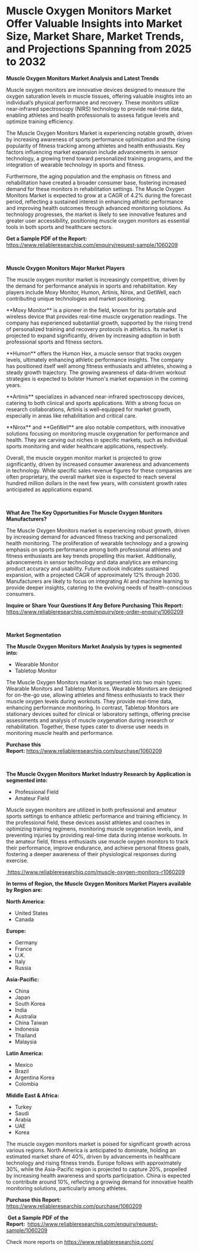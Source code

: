 <p><h1>Muscle Oxygen Monitors Market Offer Valuable Insights into Market Size, Market Share, Market Trends, and Projections Spanning from 2025 to 2032</h1></p><p><strong>Muscle Oxygen Monitors Market Analysis and Latest Trends</strong></p>
<p><p>Muscle oxygen monitors are innovative devices designed to measure the oxygen saturation levels in muscle tissues, offering valuable insights into an individual’s physical performance and recovery. These monitors utilize near-infrared spectroscopy (NIRS) technology to provide real-time data, enabling athletes and health professionals to assess fatigue levels and optimize training efficiency.</p><p>The Muscle Oxygen Monitors Market is experiencing notable growth, driven by increasing awareness of sports performance optimization and the rising popularity of fitness tracking among athletes and health enthusiasts. Key factors influencing market expansion include advancements in sensor technology, a growing trend toward personalized training programs, and the integration of wearable technology in sports and fitness.</p><p>Furthermore, the aging population and the emphasis on fitness and rehabilitation have created a broader consumer base, fostering increased demand for these monitors in rehabilitation settings. The Muscle Oxygen Monitors Market is expected to grow at a CAGR of 4.2% during the forecast period, reflecting a sustained interest in enhancing athletic performance and improving health outcomes through advanced monitoring solutions. As technology progresses, the market is likely to see innovative features and greater user accessibility, positioning muscle oxygen monitors as essential tools in both sports and healthcare sectors.</p></p>
<p><strong>Get a Sample PDF of the Report:&nbsp;</strong> <a href="https://www.reliableresearchiq.com/enquiry/request-sample/1060209?utm_campaign=2248&utm_medium=2&utm_source=Github&utm_content=ia&utm_term=22032025&utm_id=muscle-oxygen-monitors">https://www.reliableresearchiq.com/enquiry/request-sample/1060209</a></p>
<p>&nbsp;</p>
<p><strong>Muscle Oxygen Monitors Major Market Players</strong></p>
<p><p>The muscle oxygen monitor market is increasingly competitive, driven by the demand for performance analysis in sports and rehabilitation. Key players include Moxy Monitor, Humon, Artinis, Nirox, and GetWell, each contributing unique technologies and market positioning.</p><p>**Moxy Monitor** is a pioneer in the field, known for its portable and wireless device that provides real-time muscle oxygenation readings. The company has experienced substantial growth, supported by the rising trend of personalized training and recovery protocols in athletics. Its market is projected to expand significantly, driven by increasing adoption in both professional sports and fitness sectors.</p><p>**Humon** offers the Humon Hex, a muscle sensor that tracks oxygen levels, ultimately enhancing athletic performance insights. The company has positioned itself well among fitness enthusiasts and athletes, showing a steady growth trajectory. The growing awareness of data-driven workout strategies is expected to bolster Humon's market expansion in the coming years.</p><p>**Artinis** specializes in advanced near-infrared spectroscopy devices, catering to both clinical and sports applications. With a strong focus on research collaborations, Artinis is well-equipped for market growth, especially in areas like rehabilitation and critical care.</p><p>**Nirox** and **GetWell** are also notable competitors, with innovative solutions focusing on monitoring muscle oxygenation for performance and health. They are carving out niches in specific markets, such as individual sports monitoring and wider healthcare applications, respectively.</p><p>Overall, the muscle oxygen monitor market is projected to grow significantly, driven by increased consumer awareness and advancements in technology. While specific sales revenue figures for these companies are often proprietary, the overall market size is expected to reach several hundred million dollars in the next few years, with consistent growth rates anticipated as applications expand.</p></p>
<p>&nbsp;</p>
<p><strong>What Are The Key Opportunities For Muscle Oxygen Monitors Manufacturers?</strong></p>
<p><p>The Muscle Oxygen Monitors market is experiencing robust growth, driven by increasing demand for advanced fitness tracking and personalized health monitoring. The proliferation of wearable technology and a growing emphasis on sports performance among both professional athletes and fitness enthusiasts are key trends propelling this market. Additionally, advancements in sensor technology and data analytics are enhancing product accuracy and usability. Future outlook indicates sustained expansion, with a projected CAGR of approximately 12% through 2030. Manufacturers are likely to focus on integrating AI and machine learning to provide deeper insights, catering to the evolving needs of health-conscious consumers.</p></p>
<p><strong>Inquire or Share Your Questions If Any Before Purchasing This Report:</strong> <a href="https://www.reliableresearchiq.com/enquiry/pre-order-enquiry/1060209?utm_campaign=2248&utm_medium=2&utm_source=Github&utm_content=ia&utm_term=22032025&utm_id=muscle-oxygen-monitors">https://www.reliableresearchiq.com/enquiry/pre-order-enquiry/1060209</a></p>
<p>&nbsp;</p>
<p><strong>Market Segmentation</strong></p>
<p><strong>The Muscle Oxygen Monitors Market Analysis by types is segmented into:</strong></p>
<p><ul><li>Wearable Monitor</li><li>Tabletop Monitor</li></ul></p>
<p><p>The Muscle Oxygen Monitors market is segmented into two main types: Wearable Monitors and Tabletop Monitors. Wearable Monitors are designed for on-the-go use, allowing athletes and fitness enthusiasts to track their muscle oxygen levels during workouts. They provide real-time data, enhancing performance monitoring. In contrast, Tabletop Monitors are stationary devices suited for clinical or laboratory settings, offering precise assessments and analysis of muscle oxygenation during research or rehabilitation. Together, these types cater to diverse user needs in monitoring muscle health and performance.</p></p>
<p><strong>Purchase this Report:&nbsp;</strong><a href="https://www.reliableresearchiq.com/purchase/1060209?utm_campaign=2248&utm_medium=2&utm_source=Github&utm_content=ia&utm_term=22032025&utm_id=muscle-oxygen-monitors">https://www.reliableresearchiq.com/purchase/1060209</a></p>
<p>&nbsp;</p>
<p><strong>The Muscle Oxygen Monitors Market Industry Research by Application is segmented into:</strong></p>
<p><ul><li>Professional Field</li><li>Amateur Field</li></ul></p>
<p><p>Muscle oxygen monitors are utilized in both professional and amateur sports settings to enhance athletic performance and training efficiency. In the professional field, these devices assist athletes and coaches in optimizing training regimens, monitoring muscle oxygenation levels, and preventing injuries by providing real-time data during intense workouts. In the amateur field, fitness enthusiasts use muscle oxygen monitors to track their performance, improve endurance, and achieve personal fitness goals, fostering a deeper awareness of their physiological responses during exercise.</p></p>
<p><a href="https://www.reliableresearchiq.com/muscle-oxygen-monitors-r1060209?utm_campaign=2248&utm_medium=2&utm_source=Github&utm_content=ia&utm_term=22032025&utm_id=muscle-oxygen-monitors">&nbsp;https://www.reliableresearchiq.com/muscle-oxygen-monitors-r1060209</a></p>
<p><strong>In terms of Region, the Muscle Oxygen Monitors Market Players available by Region are:</strong></p>
<p>
    <p> <strong> North America: </strong>
        <ul>
            <li>United States</li>
            <li>Canada</li>
        </ul>
        </p> 
    <p> <strong> Europe: </strong>
        <ul>
            <li>Germany</li>
            <li>France</li>
            <li>U.K.</li>
            <li>Italy</li>
            <li>Russia</li>
        </ul>
        </p> 
    <p> <strong> Asia-Pacific: </strong>
        <ul>
            <li>China</li>
            <li>Japan</li>
            <li>South Korea</li>
            <li>India</li>
            <li>Australia</li>
            <li>China Taiwan</li>
            <li>Indonesia</li>
            <li>Thailand</li>
            <li>Malaysia</li>
        </ul>
        </p> 
    <p> <strong> Latin America: </strong>
        <ul>
            <li>Mexico</li>
            <li>Brazil</li>
            <li>Argentina Korea</li>
            <li>Colombia</li>
        </ul>
        </p> 
    <p> <strong> Middle East & Africa: </strong>
        <ul>
            <li>Turkey</li>
            <li>Saudi</li>
            <li>Arabia</li>
            <li>UAE</li>
            <li>Korea</li>
        </ul>
    </p>
    </p>
<p><p>The muscle oxygen monitors market is poised for significant growth across various regions. North America is anticipated to dominate, holding an estimated market share of 40%, driven by advancements in healthcare technology and rising fitness trends. Europe follows with approximately 30%, while the Asia-Pacific region is projected to capture 20%, propelled by increasing health awareness and sports participation. China is expected to contribute around 10%, reflecting a growing demand for innovative health monitoring solutions, particularly among athletes.</p></p>
<p><strong>Purchase this Report: </strong><a href="https://www.reliableresearchiq.com/purchase/1060209?utm_campaign=2248&utm_medium=2&utm_source=Github&utm_content=ia&utm_term=22032025&utm_id=muscle-oxygen-monitors">https://www.reliableresearchiq.com/purchase/1060209</a></p>
<p>&nbsp;<strong>Get a Sample PDF of the Report:&nbsp;&nbsp;</strong><a href="https://www.reliableresearchiq.com/enquiry/request-sample/1060209?utm_campaign=2248&utm_medium=2&utm_source=Github&utm_content=ia&utm_term=22032025&utm_id=muscle-oxygen-monitors">https://www.reliableresearchiq.com/enquiry/request-sample/1060209</a></p>
<p><strong></strong></p>
<p>Check more reports on <a href="https://www.reliableresearchiq.com/?utm_campaign=2248&utm_medium=2&utm_source=Github&utm_content=ia&utm_term=22032025&utm_id=muscle-oxygen-monitors">https://www.reliableresearchiq.com/</a></p>